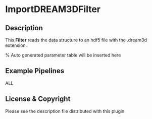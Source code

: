 # ImportDREAM3DFilter

## Description

This **Filter** reads the data structure to an hdf5 file with the .dream3d extension.

% Auto generated parameter table will be inserted here

## Example Pipelines

ALL

## License & Copyright

Please see the description file distributed with this plugin.

